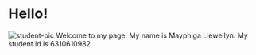 # Hello!
![student-pic](https://user-images.githubusercontent.com/69451540/185804772-701803ea-76b2-4ecb-aa33-3191dfe96c5b.jpg)
Welcome to my page.
My name is Mayphiga Llewellyn.
My student id is 6310610982
